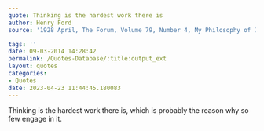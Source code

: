 ```yaml
---
quote: Thinking is the hardest work there is
author: Henry Ford
source: '1928 April, The Forum, Volume 79, Number 4, My Philosophy of Industry by Henry Ford, Interview conducted by Fay Leone Faurote'

tags: ''
date: 09-03-2014 14:28:42
permalink: /Quotes-Database/:title:output_ext
layout: quotes
categories:
- Quotes
date: 2023-04-23 11:44:45.180083
---
```

Thinking is the hardest work there is, which is probably the reason why so few engage in it.